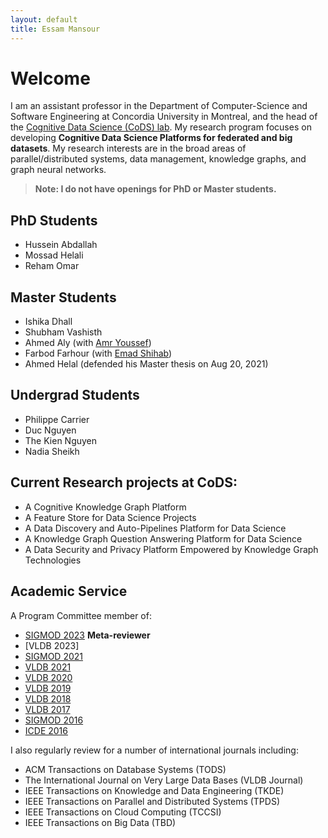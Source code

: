 ```yaml
---
layout: default
title: Essam Mansour
---
```

# Welcome

I am an assistant professor in the Department of Computer-Science and Software Engineering at Concordia University in Montreal, and the head of the [Cognitive Data Science (CoDS) lab](https://cods-gcs.github.io). My research program focuses on developing **Cognitive Data Science Platforms for federated and big datasets**. My research interests are in the broad areas of parallel/distributed systems, data management, knowledge graphs, and graph neural networks. 

> **Note: I do not have openings for PhD or Master students.** 

## PhD Students
- Hussein Abdallah
- Mossad Helali 
- Reham Omar

## Master Students
- Ishika Dhall
- Shubham Vashisth
- Ahmed Aly (with [Amr Youssef](https://users.encs.concordia.ca/~youssef/))
- Farbod Farhour (with [Emad Shihab](http://das.encs.concordia.ca/members/emad-shihab/))
- Ahmed Helal (defended his Master thesis on Aug 20, 2021)

## Undergrad Students

- Philippe Carrier
- Duc Nguyen
- The Kien Nguyen
- Nadia Sheikh

## Current Research projects at CoDS:

- A Cognitive Knowledge Graph Platform
- A Feature Store for Data Science Projects
- A Data Discovery and Auto-Pipelines Platform for Data Science
- A Knowledge Graph Question Answering Platform for Data Science
- A Data Security and Privacy Platform Empowered by Knowledge Graph Technologies

<!-- ## Previous Research Projects 

- [The Data Civilizer System](/research/dc/)
- [Managing Linked Data at Scale: Querying, Integrating, and Sharing](/research/lusail/)
- [Elastic in-memory OLTP Systems](/research/estore/)
- [Large-scale Analytics on Strings](/research/starDB/) -->

## Academic Service
A Program Committee member of:
- [SIGMOD 2023](https://2023.sigmod.org/) **Meta-reviewer**
- [VLDB 2023]
- [SIGMOD 2021](https://2021.sigmod.org/org_sigmod_pc.shtml)
- [VLDB 2021](https://vldb.org/2021/)
- [VLDB 2020](https://vldb2020.org/pvldb.html)
- [VLDB 2019](http://vldb.org/2019/?review-board)
- [VLDB 2018](http://vldb2018.lncc.br/review-board.html)
- [VLDB 2017](http://www.vldb.org/2017/review_board.php)
- [SIGMOD 2016](http://www.sigmod2016.org/org_sigmod_pc.shtml)
- [ICDE 2016](http://icde2016.fi/committees.php#tabular1)

I also regularly review for a number of international journals including:

- ACM Transactions on Database Systems (TODS) 
- The International Journal on Very Large Data Bases (VLDB Journal) 
- IEEE Transactions on Knowledge and Data Engineering (TKDE)
- IEEE Transactions on Parallel and Distributed Systems (TPDS) 
- IEEE Transactions on Cloud Computing (TCCSI) 
- IEEE Transactions on Big Data (TBD)

<!-- - [Collaborative Sharing and Data Integration over Decentralized Graphs](/research/lusail/) -->











